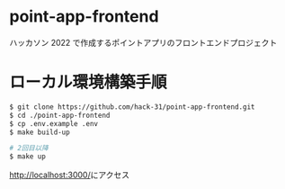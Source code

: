 # point-app-frontend

ハッカソン 2022 で作成するポイントアプリのフロントエンドプロジェクト

# ローカル環境構築手順

```sh
$ git clone https://github.com/hack-31/point-app-frontend.git
$ cd ./point-app-frontend
$ cp .env.example .env
$ make build-up

# 2回目以降
$ make up
```

[http://localhost:3000/](http://localhost:3000/)にアクセス
